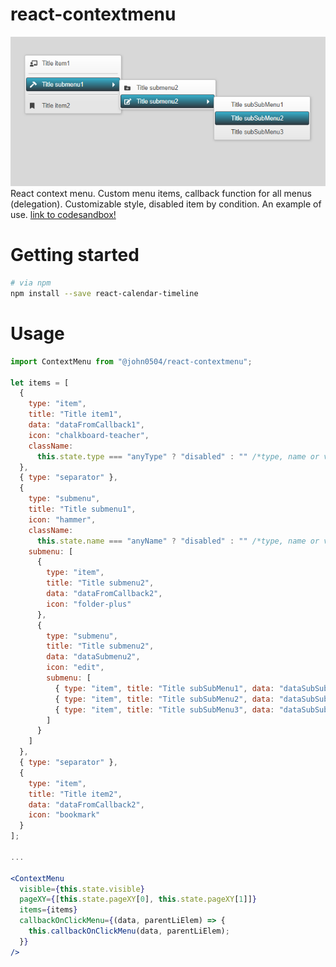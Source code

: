 # react-contextmenu
![menu demo](https://github.com/john050481/react-contextmenu/blob/master/demo.png)
React context menu. Custom menu items, callback function for all menus (delegation). Customizable style, disabled item by condition.
An example of use.
[link to codesandbox!](https://codesandbox.io/s/john0504react-contextmenu-e211k)

# Getting started
```bash
# via npm
npm install --save react-calendar-timeline
```
# Usage
```jsx
import ContextMenu from "@john0504/react-contextmenu";

let items = [
  {
    type: "item",
    title: "Title item1",
    data: "dataFromCallback1",
    icon: "chalkboard-teacher",
    className:
      this.state.type === "anyType" ? "disabled" : "" /*type, name or value*/
  },
  { type: "separator" },
  {
    type: "submenu",
    title: "Title submenu1",
    icon: "hammer",
    className:
      this.state.name === "anyName" ? "disabled" : "" /*type, name or value*/,
    submenu: [
      {
        type: "item",
        title: "Title submenu2",
        data: "dataFromCallback2",
        icon: "folder-plus"
      },
      {
        type: "submenu",
        title: "Title submenu2",
        data: "dataSubmenu2",
        icon: "edit",
        submenu: [
          { type: "item", title: "Title subSubMenu1", data: "dataSubSubMenu1" },
          { type: "item", title: "Title subSubMenu2", data: "dataSubSubMenu2" },
          { type: "item", title: "Title subSubMenu3", data: "dataSubSubMenu3" }
        ]
      }
    ]
  },
  { type: "separator" },
  {
    type: "item",
    title: "Title item2",
    data: "dataFromCallback2",
    icon: "bookmark"
  }
];

...

<ContextMenu
  visible={this.state.visible}
  pageXY={[this.state.pageXY[0], this.state.pageXY[1]]}
  items={items}
  callbackOnClickMenu={(data, parentLiElem) => {
    this.callbackOnClickMenu(data, parentLiElem);
  }}
/>
```
